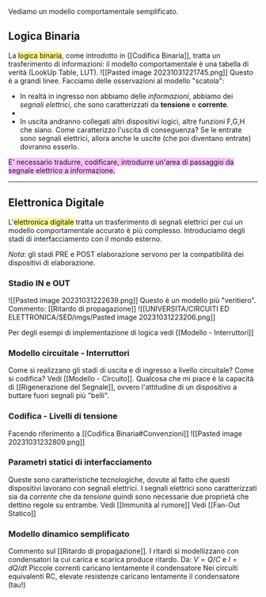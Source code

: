 Vediamo un modello comportamentale semplificato.

## Logica Binaria
La <span style="background:#fff88f">logica binaria</span>, come introdotto in [[Codifica Binaria]], tratta un trasferimento di informazioni: il modello comportamentale è  una tabella di verità (LookUp Table, LUT).
![[Pasted image 20231031221745.png]]
Questo è a grandi linee. Facciamo delle osservazioni al modello "scatola":

- In realtà in ingresso non abbiamo delle _informazioni_, abbiamo dei _segnali elettrici_, che sono caratterizzati da **tensione** e **corrente**.
- 
- In uscita andranno collegati altri dispositivi logici, altre funzioni F,G,H che siano. Come caratterizzo l'uscita di conseguenza? Se le entrate sono segnali elettrici, allora anche le uscite (che poi diventano entrate) dovranno esserlo.

<span style="background:#fdbfff">E' necessario tradurre, codificare, introdurre un'area di passaggio da segnale elettrico a informazione.</span>

---
## Elettronica Digitale
L'<span style="background:#fff88f">elettronica digitale</span> tratta un trasferimento di segnali elettrici per cui un modello comportamentale accurato è più complesso. Introduciamo degli stadi di interfacciamento con il mondo esterno.

*Nota*: gli stadi PRE e POST elaborazione servono per la compatibilità dei dispositivi di elaborazione.
### Stadio IN e OUT
![[Pasted image 20231031222639.png]]
Questo è un modello più "veritiero".
Commento: [[Ritardo di propagazione]]
![[UNIVERSITA/CIRCUITI ED ELETTRONICA/SED/imgs/Pasted image 20231031223206.png]]

Per degli esempi di implementazione di logica vedi [[Modello - Interruttori]]

### Modello circuitale - Interruttori
Come si realizzano gli stadi di uscita e di ingresso a livello circuitale? Come si codifica?
Vedi [[Modello - Circuito]].
Qualcosa che mi piace è la capacità di [[Rigenerazione del Segnale]], ovvero l'attitudine di un dispositivo a buttare fuori segnali più "belli".
### Codifica - Livelli di tensione
Facendo riferimento a [[Codifica Binaria#Convenzioni]]
![[Pasted image 20231031232809.png]]

### Parametri statici di interfacciamento
Queste sono caratteristiche tecnologiche, dovute al fatto che questi dispositivi lavorano con segnali elettrici.
I segnali elettrici sono caratterizzati sia da *corrente* che da *tensione* quindi sono necessarie due proprietà che dettino regole su entrambe.
Vedi [[Immunità al rumore]]
Vedi [[Fan-Out Statico]]

### Modello dinamico semplificato
Commento sul [[Ritardo di propagazione]].
I ritardi si modellizzano con condensatori la cui carica e scarica produce ritardo.
Da: $V = Q/C$ e $I=dQ/dt$ 
Piccole correnti caricano lentamente il condensatore
Nei circuiti equivalenti RC, elevate resistenze caricano lentamente il condensatore (tau!)